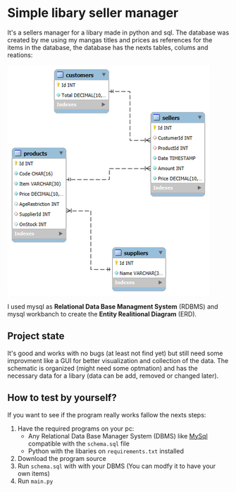 # Simple libary seller manager
It's a sellers manager for a libary made in python and sql. The database was created
by me using my mangas titles and prices as references for the items in the database,
the database has the nexts tables, colums and reations:

![schematic visualizer](./assets/images/schematic.png)

I used mysql as **Relational Data Base Managment System** (RDBMS) and mysql workbanch to create the **Entity Realitional Diagram** (ERD).

## Project state
It's good and works with no bugs (at least not find yet) but still need some improvment like a GUI for better visualization and collection of the data.
The schematic is organized (might need some optmation) and has the necessary data for a libary (data can be add, removed or changed later).

## How to test by yourself?
If you want to see if the program really works fallow the nexts steps:
1. Have the required programs on your pc:
   - Any Relational Data Base Manager System (DBMS) like [MySql](https://www.google.com/url?sa=t&source=web&rct=j&opi=89978449&url=https://www.mysql.com/&ved=2ahUKEwjax4igmNOLAxUyVKQEHRbuDnMQFnoECAsQAQ&usg=AOvVaw20c6IrMAtNC1A9NZPsDpWW) compatible with the `schema.sql` file
   - Python with the libaries on `requirements.txt` installed
2. Download the program source
3. Run `schema.sql` with with your DBMS (You can modfy it to have your own items)
4. Run `main.py`